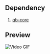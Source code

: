 ## Dependency
1. [qb-core](https://github.com/qbcore-framework/qb-core)  

## Preview
![Video GIF](https://imgur.com/a/TJ3LuHl)

